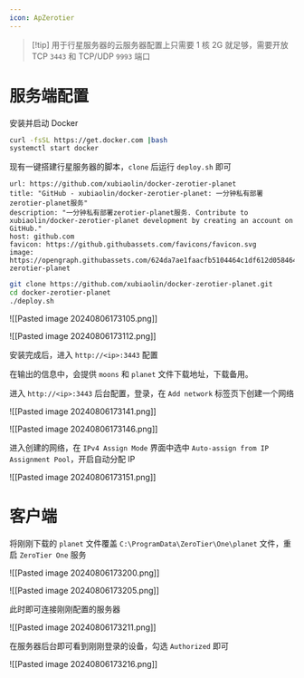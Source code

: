 ```yaml
---
icon: ApZerotier
---
```


> [!tip] 用于行星服务器的云服务器配置上只需要 1 核 2G 就足够，需要开放 TCP `3443` 和 TCP/UDP `9993` 端口

# 服务端配置

安装并启动 Docker

```bash
curl -fsSL https://get.docker.com |bash
systemctl start docker
```

现有一键搭建行星服务器的脚本，`clone` 后运行 `deploy.sh` 即可

```cardlink
url: https://github.com/xubiaolin/docker-zerotier-planet
title: "GitHub - xubiaolin/docker-zerotier-planet: 一分钟私有部署zerotier-planet服务"
description: "一分钟私有部署zerotier-planet服务. Contribute to xubiaolin/docker-zerotier-planet development by creating an account on GitHub."
host: github.com
favicon: https://github.githubassets.com/favicons/favicon.svg
image: https://opengraph.githubassets.com/624da7ae1faacfb5104464c1df612d05846417ab76edfdc9d4136b868d3902a0/xubiaolin/docker-zerotier-planet
```

```bash
git clone https://github.com/xubiaolin/docker-zerotier-planet.git
cd docker-zerotier-planet
./deploy.sh
```

![[Pasted image 20240806173105.png]]

![[Pasted image 20240806173112.png]]

安装完成后，进入 `http://<ip>:3443`  配置

在输出的信息中，会提供 `moons` 和 `planet` 文件下载地址，下载备用。

进入 `http://<ip>:3443` 后台配置，登录，在 `Add network` 标签页下创建一个网络

![[Pasted image 20240806173141.png]]

![[Pasted image 20240806173146.png]]

进入创建的网络，在 `IPv4 Assign Mode` 界面中选中 `Auto-assign from IP Assignment Pool`，开启自动分配 IP

![[Pasted image 20240806173151.png]]

# 客户端

将刚刚下载的 `planet` 文件覆盖 `C:\ProgramData\ZeroTier\One\planet` 文件，重启 `ZeroTier One` 服务

![[Pasted image 20240806173200.png]]

![[Pasted image 20240806173205.png]]

此时即可连接刚刚配置的服务器

![[Pasted image 20240806173211.png]]

在服务器后台即可看到刚刚登录的设备，勾选 `Authorized` 即可

![[Pasted image 20240806173216.png]]

